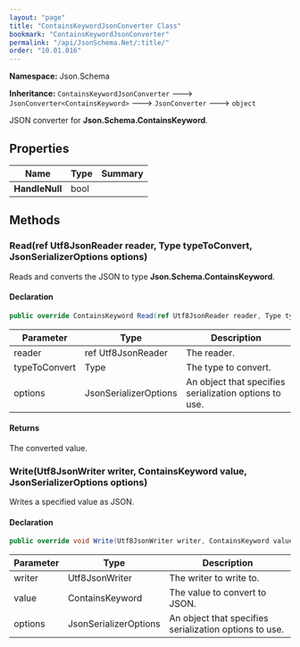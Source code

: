 ```yaml
---
layout: "page"
title: "ContainsKeywordJsonConverter Class"
bookmark: "ContainsKeywordJsonConverter"
permalink: "/api/JsonSchema.Net/:title/"
order: "10.01.016"
---
```

**Namespace:** Json.Schema

**Inheritance:**
`ContainsKeywordJsonConverter`
 🡒 
`JsonConverter<ContainsKeyword>`
 🡒 
`JsonConverter`
 🡒 
`object`

JSON converter for **Json.Schema.ContainsKeyword**.

## Properties

| Name | Type | Summary |
|---|---|---|
| **HandleNull** | bool |  |

## Methods

### Read(ref Utf8JsonReader reader, Type typeToConvert, JsonSerializerOptions options)

Reads and converts the JSON to type **Json.Schema.ContainsKeyword**.

#### Declaration

```c#
public override ContainsKeyword Read(ref Utf8JsonReader reader, Type typeToConvert, JsonSerializerOptions options)
```

| Parameter | Type | Description |
|---|---|---|
| reader | ref Utf8JsonReader | The reader. |
| typeToConvert | Type | The type to convert. |
| options | JsonSerializerOptions | An object that specifies serialization options to use. |


#### Returns

The converted value.

### Write(Utf8JsonWriter writer, ContainsKeyword value, JsonSerializerOptions options)

Writes a specified value as JSON.

#### Declaration

```c#
public override void Write(Utf8JsonWriter writer, ContainsKeyword value, JsonSerializerOptions options)
```

| Parameter | Type | Description |
|---|---|---|
| writer | Utf8JsonWriter | The writer to write to. |
| value | ContainsKeyword | The value to convert to JSON. |
| options | JsonSerializerOptions | An object that specifies serialization options to use. |


